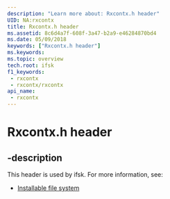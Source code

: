 ```yaml
---
description: "Learn more about: Rxcontx.h header"
UID: NA:rxcontx
title: Rxcontx.h header
ms.assetid: 8c6d4a7f-608f-3a47-b2a9-e46284870bd4
ms.date: 05/09/2018
keywords: ["Rxcontx.h header"]
ms.keywords: 
ms.topic: overview
tech.root: ifsk
f1_keywords:
 - rxcontx
 - rxcontx/rxcontx
api_name:
 - rxcontx
---
```


# Rxcontx.h header


## -description

This header is used by ifsk. For more information, see:

- [Installable file system](../_ifsk/index.md)

